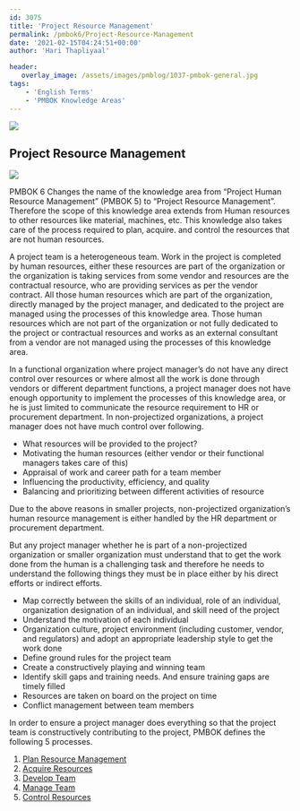 ```yaml
---
id: 3075   
title: 'Project Resource Management'
permalink: /pmbok6/Project-Resource-Management
date: '2021-02-15T04:24:51+00:00'
author: 'Hari Thapliyaal'

header:
   overlay_image: /assets/images/pmblog/1037-pmbok-general.jpg
tags:
    - 'English Terms'
    - 'PMBOK Knowledge Areas'
---
```


![](/pmbok6//assets/images/pmblog/1037-pmbok-general.jpg)

## Project Resource Management

<a>![](/pmbok6/)</a>

PMBOK 6 Changes the name of the knowledge area from “Project Human Resource Management” (PMBOK 5) to “Project Resource Management”. Therefore the scope of this knowledge area extends from Human resources to other resources like material, machines, etc. This knowledge also takes care of the process required to plan, acquire. and control the resources that are not human resources.

A project team is a heterogeneous team. Work in the project is completed by human resources, either these resources are part of the organization or the organization is taking services from some vendor and resources are the contractual resource, who are providing services as per the vendor contract. All those human resources which are part of the organization, directly managed by the project manager, and dedicated to the project are managed using the processes of this knowledge area. Those human resources which are not part of the organization or not fully dedicated to the project or contractual resources and works as an external consultant from a vendor are not managed using the processes of this knowledge area.

In a functional organization where project manager’s do not have any direct control over resources or where almost all the work is done through vendors or different department functions, a project manager does not have enough opportunity to implement the processes of this knowledge area, or he is just limited to communicate the resource requirement to HR or procurement department. In non-projectized organizations, a project manager does not have much control over following.

- What resources will be provided to the project?
- Motivating the human resources (either vendor or their functional managers takes care of this)
- Appraisal of work and career path for a team member
- Influencing the productivity, efficiency, and quality
- Balancing and prioritizing between different activities of resource

Due to the above reasons in smaller projects, non-projectized organization’s human resource management is either handled by the HR department or procurement department.

But any project manager whether he is part of a non-projectized organization or smaller organization must understand that to get the work done from the human is a challenging task and therefore he needs to understand the following things they must be in place either by his direct efforts or indirect efforts.

- Map correctly between the skills of an individual, role of an individual, organization designation of an individual, and skill need of the project
- Understand the motivation of each individual
- Organization culture, project environment (including customer, vendor, and regulators) and adopt an appropriate leadership style to get the work done
- Define ground rules for the project team
- Create a constructively playing and winning team
- Identify skill gaps and training needs. And ensure training gaps are timely filled
- Resources are taken on board on the project on time
- Conflict management between team members

In order to ensure a project manager does everything so that the project team is constructively contributing to the project, PMBOK defines the following 5 processes.

1. [Plan Resource Management](/pmbok6/Plan-Resource-Management)
2. [Acquire Resources](/pmbok6/Acquire-Resources)
3. [Develop Team](/pmbok6/Develop-Team)
4. [Manage Team](/pmbok6/Manage-Team)
5. [Control Resources](/pmbok6/Control-Resources)